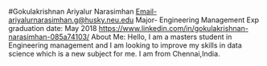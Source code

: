 
#Gokulakrishnan Ariyalur Narasimhan 
Email-ariyalurnarasimhan.g@husky.neu.edu
Major- Engineering Management
Exp graduation date: May 2018
https://www.linkedin.com/in/gokulakrishnan-narasimhan-085a74103/
About Me:
Hello, I am a masters student in Engineering management and I am looking to improve my skills in data science 
which is a new subject for me. I am from Chennai,India.
